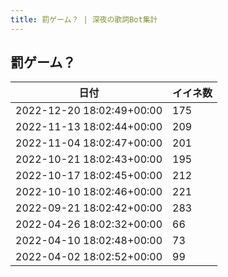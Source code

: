 ```yaml
---
title: 罰ゲーム？ | 深夜の歌詞Bot集計
---
```

## 罰ゲーム？

|日付|イイネ数|
|-|-|
|2022-12-20 18:02:49+00:00|175|
|2022-11-13 18:02:44+00:00|209|
|2022-11-04 18:02:47+00:00|201|
|2022-10-21 18:02:43+00:00|195|
|2022-10-17 18:02:45+00:00|212|
|2022-10-10 18:02:46+00:00|221|
|2022-09-21 18:02:42+00:00|283|
|2022-04-26 18:02:32+00:00|66|
|2022-04-10 18:02:48+00:00|73|
|2022-04-02 18:02:52+00:00|99|
